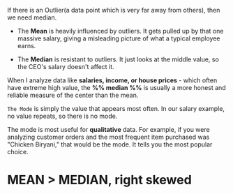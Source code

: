 If there is an Outlier(a data point which is very far away from others), then we need median. 

- The **Mean** is heavily influenced by outliers. It gets pulled up by that one massive salary, giving a misleading picture of what a typical employee earns.
    
- The **Median** is resistant to outliers. It just looks at the middle value, so the CEO's salary doesn't affect it.


When I analyze data like **salaries, income, or house prices** - which often have extreme high value, the **%% median %%** is usually a more honest and reliable measure of the center than the mean.


`The Mode` is simply the value that appears most often. In our salary example, no value repeats, so there is no mode.

The mode is most useful for **qualitative** data. For example, if you were analyzing customer orders and the most frequent item purchased was "Chicken Biryani," that would be the mode. It tells you the most popular choice.



# MEAN > MEDIAN, right skewed

